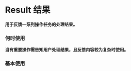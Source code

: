 # Result 结果

**用于反馈一系列操作任务的处理结果。**

### 何时使用

**当有重要操作需告知用户处理结果，且反馈内容较为复杂时使用。**

### 基本使用

<code src="./../../demo/result/normal-usage.demo.tsx" />
